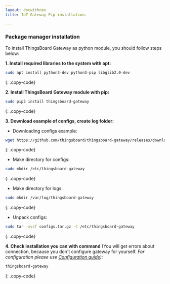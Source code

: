 ```yaml
---
layout: docwithnav
title: IoT Gateway Pip installation.

---
```


### Package manager installation

To install ThingsBoard Gateway as python module, you should follow steps below:  

**1. Install required libraries to the system with apt:**  

```bash
sudo apt install python3-dev python3-pip libglib2.0-dev 
```
{: .copy-code}

**2. Install ThingsBoard Gateway module with pip:**  

```bash
sudo pip3 install thingsboard-gateway
```
{: .copy-code}

**3. Download example of configs, create log folder:**  

 - Downloading configs example:  

```bash
wget https://github.com/thingsboard/thingsboard-gateway/releases/download/2.0/configs.tar.gz
```
{: .copy-code}

 - Make directory for configs:  
```bash
sudo mkdir /etc/thingsboard-gateway
```
{: .copy-code}

 - Make directory for logs:  
```bash
sudo mkdir /var/log/thingsboard-gateway
```
{: .copy-code}

 - Unpack configs:
```bash
sudo tar -xvzf configs.tar.gz -C /etc/thingsboard-gateway
```
{: .copy-code}


**4. Check installation you can with command** (You will get errors about connection, because you don't configure gateway for yourself. *For configuration please use [Configuration guide](/docs/iot-gateway/configuration-guide)):*

```bash
thingsboard-gateway
```
{: .copy-code}